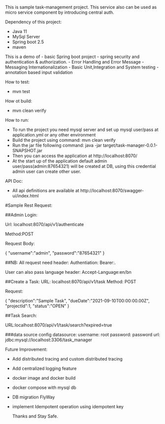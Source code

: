 This is sample task-management project. This service also can be used as micro service component by introducing central auth.

Dependency of this project:
- Java 11
- MySql Server
- Spring boot 2.5
- maven

This is a demo of
    - basic Spring boot project
    - spring security and authentication & authorization.
    - Error Handling and Error Message
    - Messaging Internationalization
    - Basic Unit,Integration and System testing
    - annotation based input validation

How to test:
  - mvn test

How ot build:
  - mvn clean verify

How to run:
  - To run the project you need mysql server and set up mysql user/pass at application.yml or any other environment
  - Build the project using command: mvn clean verify 
  - Run the jar file following command: java -jar target/task-manager-0.0.1-SNAPSHOT.jar
  - Then you can access the application at http://localhost:8070/
  - At the start up of the application default admin user/pass(admin:87654321) will be created at DB, using this credential admin
  user can create other user.

API Doc:
 - All api definitions are available at http://localhost:8070/swagger-ui/index.html


#Sample Rest Request:

##Admin Login:

Url: localhost:8070/api/v1/authenticate

Method:POST

Request Body:

{
    "username":"admin",
    "password":"87654321"
}

##NB: 
All request need header: Authentiation: Bearer:<token>.
    
User can also pass language header: Accept-Language:en/bn

##Create a Task:
URL: localhost:8070/api/v1/task
Method: POST
    
Request:
    
{
    "description":"Sample Task",
    "dueDate":"2021-09-10T00:00:00.00Z",
    "projectId":1,
    "status":"OPEN"
}

##Task Search:
    
URL:localhost:8070/api/v1/task/search?expired=true



###data source config
 datasource:
    username: root
    password: password
    url: jdbc:mysql://localhost:3306/task_manager

Future Improvement:

- Add distributed tracing and custom distributed tracing
- Add centralized logging feature
- docker image and docker build
- docker compose with mysql db
- DB migration FlyWay
- implement Idempotent operation using idempotent key
    
    Thanks and Stay Safe.
